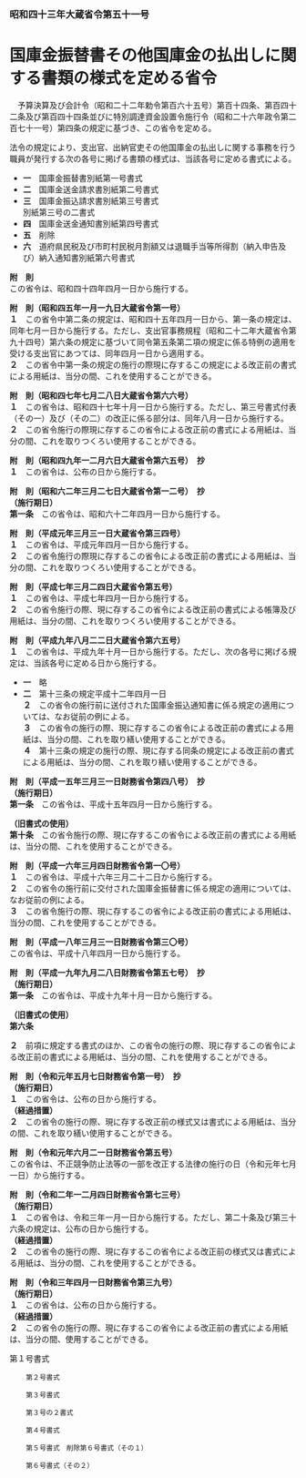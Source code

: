 ### 昭和四十三年大蔵省令第五十一号  
# 国庫金振替書その他国庫金の払出しに関する書類の様式を定める省令  
　予算決算及び会計令（昭和二十二年勅令第百六十五号）第百十四条、第百四十二条及び第百四十四条並びに特別調達資金設置令施行令（昭和二十六年政令第二百七十一号）第四条の規定に基づき、この省令を定める。  
  
法令の規定により、支出官、出納官吏その他国庫金の払出しに関する事務を行う職員が発行する次の各号に掲げる書類の様式は、当該各号に定める書式による。  
* **一**　国庫金振替書別紙第一号書式  
* **二**　国庫金送金請求書別紙第二号書式  
* **三**　国庫金振込請求書別紙第三号書式  
別紙第三号の二書式  
* **四**　国庫金送金通知書別紙第四号書式  
* **五**　削除  
* **六**　道府県民税及び市町村民税月割額又は退職手当等所得割（納入申告及び）納入通知書別紙第六号書式  
  
**附　則**  
この省令は、昭和四十四年四月一日から施行する。  
  
**附　則（昭和四五年一月一九日大蔵省令第一号）**  
**１**　この省令中第二条の規定は、昭和四十五年四月一日から、第一条の規定は、同年七月一日から施行する。ただし、支出官事務規程（昭和二十二年大蔵省令第九十四号）第六条の規定に基づいて同令第五条第二項の規定に係る特例の適用を受ける支出官にあつては、同年四月一日から適用する。  
**２**　この省令中第一条の規定の施行の際現に存するこの規定による改正前の書式による用紙は、当分の間、これを使用することができる。  
  
**附　則（昭和四七年七月二八日大蔵省令第六六号）**  
**１**　この省令は、昭和四十七年十月一日から施行する。ただし、第三号書式付表（その一）及び（その二）の改正に係る部分は、同年八月一日から施行する。  
**２**　この省令施行の際現に存するこの省令による改正前の書式による用紙は、当分の間、これを取りつくろい使用することができる。  
  
**附　則（昭和四九年一二月六日大蔵省令第六五号）　抄**  
**１**　この省令は、公布の日から施行する。  
  
**附　則（昭和六二年三月二七日大蔵省令第一二号）　抄**  
**（施行期日）**  
**第一条**　この省令は、昭和六十二年四月一日から施行する。  
  
**附　則（平成元年三月三一日大蔵省令第三四号）**  
**１**　この省令は、平成元年四月一日から施行する。  
**２**　この省令施行の際現に存するこの省令による改正前の書式による用紙は、当分の間、これを取りつくろい使用することができる。  
  
**附　則（平成七年三月二四日大蔵省令第五号）**  
**１**　この省令は、平成七年四月一日から施行する。  
**２**　この省令施行の際、現に存するこの省令による改正前の書式による帳簿及び用紙は、当分の間、これを取りつくろい使用することができる。  
  
**附　則（平成九年八月二二日大蔵省令第六五号）**  
**１**　この省令は、平成九年十月一日から施行する。ただし、次の各号に掲げる規定は、当該各号に定める日から施行する。  
* **一**　略  
* **二**　第十三条の規定平成十二年四月一日  
**２**　この省令の施行前に送付された国庫金振込通知書に係る規定の適用については、なお従前の例による。  
**３**　この省令の施行の際、現に存するこの省令による改正前の書式による用紙は、当分の間、これを取り繕い使用することができる。  
**４**　第十三条の規定の施行の際、現に存する同条の規定による改正前の書式による用紙は、当分の間、これを取り繕い使用することができる。  
  
**附　則（平成一五年三月三一日財務省令第四八号）　抄**  
**（施行期日）**  
**第一条**　この省令は、平成十五年四月一日から施行する。  
  
**（旧書式の使用）**  
**第十条**　この省令施行の際、現に存するこの省令による改正前の書式による用紙は、当分の間、これを使用することができる。  
  
**附　則（平成一六年三月四日財務省令第一〇号）**  
**１**　この省令は、平成十六年三月二十二日から施行する。  
**２**　この省令の施行前に交付された国庫金振替書に係る規定の適用については、なお従前の例による。  
**３**　この省令施行の際、現に存するこの省令による改正前の書式による用紙は、当分の間、これを使用することができる。  
  
**附　則（平成一八年三月三一日財務省令第三〇号）**  
この省令は、平成十八年四月一日から施行する。  
  
**附　則（平成一九年九月二八日財務省令第五七号）　抄**  
**（施行期日）**  
**第一条**　この省令は、平成十九年十月一日から施行する。  
  
**（旧書式の使用）**  
**第六条**　
              
  
**２**　前項に規定する書式のほか、この省令の施行の際、現に存するこの省令による改正前の書式による用紙は、当分の間、これを使用することができる。  
  
**附　則（令和元年五月七日財務省令第一号）　抄**  
**（施行期日）**  
**１**　この省令は、公布の日から施行する。  
**（経過措置）**  
**２**　この省令の施行の際、現に存する改正前の様式又は書式による用紙は、当分の間、これを取り繕い使用することができる。  
  
**附　則（令和元年六月二一日財務省令第五号）**  
この省令は、不正競争防止法等の一部を改正する法律の施行の日（令和元年七月一日）から施行する。  
  
**附　則（令和二年一二月四日財務省令第七三号）**  
**（施行期日）**  
**１**　この省令は、令和三年一月一日から施行する。ただし、第二十条及び第三十六条の規定は、公布の日から施行する。  
**（経過措置）**  
**２**　この省令の施行の際、現に存するこの省令による改正前の様式又は書式による用紙は、当分の間、これを使用することができる。  
  
**附　則（令和三年四月一日財務省令第三九号）**  
**（施行期日）**  
**１**　この省令は、公布の日から施行する。  
**（経過措置）**  
**２**　この省令の施行の際、現に存するこの省令による改正前の書式による用紙は、当分の間、使用することができる。  
  
第１号書式
          
        第２号書式
          
        第３号書式
          
        第３号の２書式
          
        第４号書式
          
        第５号書式　削除第６号書式（その１）
          
        第６号書式（その２）
          
        